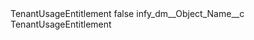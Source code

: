 <?xml version="1.0" encoding="UTF-8"?>
<CustomMetadata xmlns="http://soap.sforce.com/2006/04/metadata" xmlns:xsi="http://www.w3.org/2001/XMLSchema-instance" xmlns:xsd="http://www.w3.org/2001/XMLSchema">
    <label>TenantUsageEntitlement</label>
    <protected>false</protected>
    <values>
        <field>infy_dm__Object_Name__c</field>
        <value xsi:type="xsd:string">TenantUsageEntitlement</value>
    </values>
</CustomMetadata>
